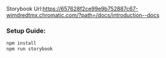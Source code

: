 Storybook Url:https://657628f2ce99e9b752887c67-wimdredtmx.chromatic.com/?path=/docs/introduction--docs

### Setup Guide:
```bash
npm install
npm run storybook
```
